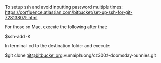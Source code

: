 To setup ssh and avoid inputting password multiple times:
https://confluence.atlassian.com/bitbucket/set-up-ssh-for-git-728138079.html

For those on Mac, execute the following after that:

$ssh-add -K

In terminal, cd to the destination folder and execute:

$git clone git@bitbucket.org:vumaiphuong/cz3002-doomsday-bunnies.git